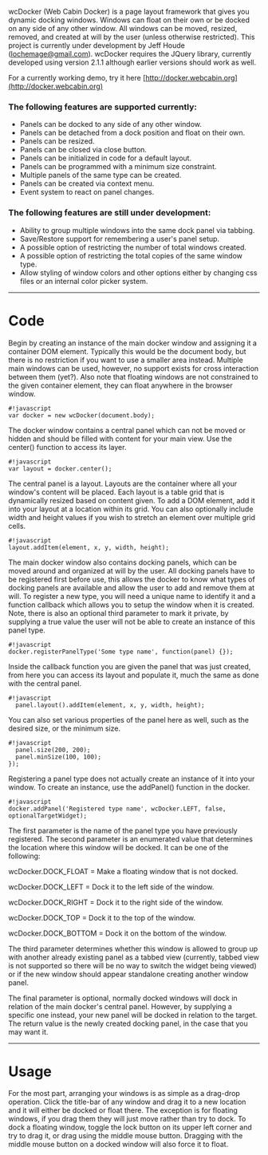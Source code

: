 wcDocker (Web Cabin Docker) is a page layout framework that gives you dynamic docking windows.  Windows can float on their own or be docked on any side of any other window.  All windows can be moved, resized, removed, and created at will by the user (unless otherwise restricted).  This project is currently under development by Jeff Houde (lochemage@gmail.com).  wcDocker requires the JQuery library, currently developed using version 2.1.1 although earlier versions should work as well.

For a currently working demo, try it here [http://docker.webcabin.org](http://docker.webcabin.org)

### The following features are supported currently: ###

* Panels can be docked to any side of any other window.
* Panels can be detached from a dock position and float on their own.
* Panels can be resized.
* Panels can be closed via close button.
* Panels can be initialized in code for a default layout.
* Panels can be programmed with a minimum size constraint.
* Multiple panels of the same type can be created.
* Panels can be created via context menu.
* Event system to react on panel changes.

### The following features are still under development: ###

* Ability to group multiple windows into the same dock panel via tabbing.
* Save/Restore support for remembering a user's panel setup.
* A possible option of restricting the number of total windows created.
* A possible option of restricting the total copies of the same window type.
* Allow styling of window colors and other options either by changing css files or an internal color picker system.

****

# Code #


Begin by creating an instance of the main docker window and assigning it a container DOM element.
Typically this would be the document body, but there is no restriction if you want to use a
smaller area instead.  Multiple main windows can be used, however, no support exists for
cross interaction between them (yet?).  Also note that floating windows are not constrained to
the given container element, they can float anywhere in the browser window.
```
#!javascript
var docker = new wcDocker(document.body);
```
The docker window contains a central panel which can not be moved or hidden and should be
filled with content for your main view.  Use the center() function to access its layer.

```
#!javascript
var layout = docker.center();
```
The central panel is a layout.  Layouts are the container where all your window's content will be placed.
Each layout is a table grid that is dynamically resized based on content given. To add a DOM element,
add it into your layout at a location within its grid. You can also optionally include width and height values
if you wish to stretch an element over multiple grid cells.
```
#!javascript
layout.addItem(element, x, y, width, height);
```
The main docker window also contains docking panels, which can be moved around and organized at will by the user.
All docking panels have to be registered first before use, this allows the docker to know what types
of docking panels are available and allow the user to add and remove them at will.  To register a new type,
you will need a unique name to identify it and a function callback which allows you to setup the window
when it is created.  Note, there is also an optional third parameter to mark it private, by supplying a true value the user will not be able to create an instance of this panel type.
```
#!javascript
docker.registerPanelType('Some type name', function(panel) {});
```
Inside the callback function you are given the panel that was just created, from here you can
access its layout and populate it, much the same as done with the central panel.
```
#!javascript
  panel.layout().addItem(element, x, y, width, height);
```
You can also set various properties of the panel here as well, such as
the desired size, or the minimum size.
```
#!javascript
  panel.size(200, 200);
  panel.minSize(100, 100);
});
```
Registering a panel type does not actually create an instance of it into your window.  To create an instance,
use the addPanel() function in the docker.
```
#!javascript
docker.addPanel('Registered type name', wcDocker.LEFT, false, optionalTargetWidget);
```
The first parameter is the name of the panel type you have previously registered.
The second parameter is an enumerated value that determines the location where this window will be docked.
It can be one of the following:

wcDocker.DOCK_FLOAT    = Make a floating window that is not docked.

wcDocker.DOCK_LEFT     = Dock it to the left side of the window.

wcDocker.DOCK_RIGHT    = Dock it to the right side of the window.

wcDocker.DOCK_TOP      = Dock it to the top of the window.

wcDocker.DOCK_BOTTOM   = Dock it on the bottom of the window.

The third parameter determines whether this window is allowed to group up with another already existing panel
as a tabbed view (currently, tabbed view is not supported so there will be no way to switch the widget
being viewed) or if the new window should appear standalone creating another window panel.

The final parameter is optional, normally docked windows will dock in relation of the main docker's central
panel. However, by supplying a specific one instead, your new panel will be docked in relation to the target.
The return value is the newly created docking panel, in the case that you may want it.

****

# Usage #

For the most part, arranging your windows is as simple as a drag-drop operation.  Click the title-bar of any window and drag it to a new location and it will either be docked or float there.  The exception is for floating windows, if you drag them they will just move rather than try to dock.  To dock a floating window, toggle the lock button on its upper left corner and try to drag it, or drag using the middle mouse button.  Dragging with the middle mouse button on a docked window will also force it to float.
